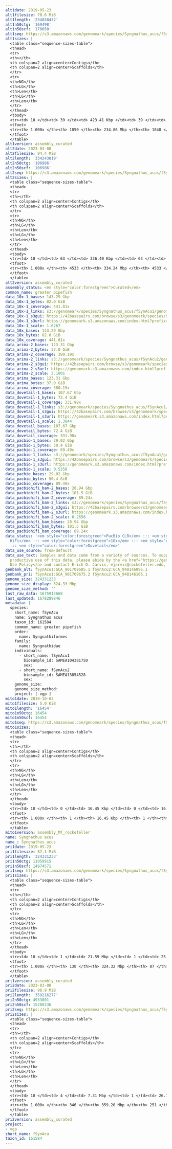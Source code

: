 ```yaml
---
alt1date: 2019-05-23
alt1filesize: 70.6 MiB
alt1length: '234858432'
alt1n50ctg: '169498'
alt1n50scf: '170058'
alt1seq: https://s3.amazonaws.com/genomeark/species/Syngnathus_acus/fSynAcu1/assembly_curated/fSynAcu1.alt.cur.20190523.fasta.gz
alt1sizes: |
  <table class="sequence-sizes-table">
  <thead>
  <tr>
  <th></th>
  <th colspan=2 align=center>Contigs</th>
  <th colspan=2 align=center>Scaffolds</th>
  </tr>
  <tr>
  <th>NG</th>
  <th>LG</th>
  <th>Len</th>
  <th>LG</th>
  <th>Len</th>
  </tr>
  </thead>
  <tbody>
  <tr><td> 10 </td><td> 39 </td><td> 423.41 Kbp </td><td> 39 </td><td> 423.41 Kbp </td></tr><tr><td> 20 </td><td> 102 </td><td> 326.76 Kbp </td><td> 102 </td><td> 326.76 Kbp </td></tr><tr><td> 30 </td><td> 182 </td><td> 262.91 Kbp </td><td> 182 </td><td> 262.91 Kbp </td></tr><tr><td> 40 </td><td> 283 </td><td> 211.92 Kbp </td><td> 283 </td><td> 212.28 Kbp </td></tr><tr style="background-color:#cccccc;"><td> 50 </td><td> 406 </td><td> 169.50 Kbp </td><td> 406 </td><td> 170.06 Kbp </td></tr><tr><td> 60 </td><td> 560 </td><td> 138.94 Kbp </td><td> 559 </td><td> 139.50 Kbp </td></tr><tr><td> 70 </td><td> 749 </td><td> 111.39 Kbp </td><td> 748 </td><td> 111.88 Kbp </td></tr><tr><td> 80 </td><td> 985 </td><td> 89.40 Kbp </td><td> 983 </td><td> 89.52 Kbp </td></tr><tr><td> 90 </td><td> 1288 </td><td> 65.63 Kbp </td><td> 1286 </td><td> 65.63 Kbp </td></tr><tr><td> 100 </td><td> 1849 </td><td> 160  bp </td><td> 1847 </td><td> 160  bp </td></tr></tbody>
  <tfoot>
  <tr><th> 1.000x </th><th> 1850 </th><th> 234.86 Mbp </th><th> 1848 </th><th> 234.86 Mbp </th></tr>
  </tfoot>
  </table>
alt1version: assembly_curated
alt2date: 2023-03-08
alt2filesize: 94.4 MiB
alt2length: '334243819'
alt2n50ctg: '106986'
alt2n50scf: '106986'
alt2seq: https://s3.amazonaws.com/genomeark/species/Syngnathus_acus/fSynAcu2/assembly_curated/fSynAcu2.alt.cur.20230308.fasta.gz
alt2sizes: |
  <table class="sequence-sizes-table">
  <thead>
  <tr>
  <th></th>
  <th colspan=2 align=center>Contigs</th>
  <th colspan=2 align=center>Scaffolds</th>
  </tr>
  <tr>
  <th>NG</th>
  <th>LG</th>
  <th>Len</th>
  <th>LG</th>
  <th>Len</th>
  </tr>
  </thead>
  <tbody>
  <tr><td> 10 </td><td> 63 </td><td> 336.40 Kbp </td><td> 63 </td><td> 336.40 Kbp </td></tr><tr><td> 20 </td><td> 188 </td><td> 225.53 Kbp </td><td> 188 </td><td> 225.53 Kbp </td></tr><tr><td> 30 </td><td> 361 </td><td> 170.13 Kbp </td><td> 361 </td><td> 170.13 Kbp </td></tr><tr><td> 40 </td><td> 580 </td><td> 136.13 Kbp </td><td> 580 </td><td> 136.13 Kbp </td></tr><tr style="background-color:#cccccc;"><td> 50 </td><td> 858 </td><td> 106.99 Kbp </td><td> 858 </td><td> 106.99 Kbp </td></tr><tr><td> 60 </td><td> 1214 </td><td> 81.92 Kbp </td><td> 1214 </td><td> 81.92 Kbp </td></tr><tr><td> 70 </td><td> 1678 </td><td> 63.68 Kbp </td><td> 1678 </td><td> 63.68 Kbp </td></tr><tr><td> 80 </td><td> 2296 </td><td> 46.10 Kbp </td><td> 2296 </td><td> 46.10 Kbp </td></tr><tr><td> 90 </td><td> 3156 </td><td> 33.07 Kbp </td><td> 3156 </td><td> 33.07 Kbp </td></tr><tr><td> 100 </td><td> 4532 </td><td> 8.36 Kbp </td><td> 4532 </td><td> 8.36 Kbp </td></tr></tbody>
  <tfoot>
  <tr><th> 1.000x </th><th> 4533 </th><th> 334.24 Mbp </th><th> 4533 </th><th> 334.24 Mbp </th></tr>
  </tfoot>
  </table>
alt2version: assembly_curated
assembly_status: <em style="color:forestgreen">Curated</em>
common_name: greater pipefish
data_10x-1_bases: 143.29 Gbp
data_10x-1_bytes: 82.0 GiB
data_10x-1_coverage: 441.81x
data_10x-1_links: s3://genomeark/species/Syngnathus_acus/fSynAcu1/genomic_data/10x/<br>
data_10x-1_s3gui: https://42basepairs.com/browse/s3/genomeark/species/Syngnathus_acus/fSynAcu1/genomic_data/10x/
data_10x-1_s3url: https://genomeark.s3.amazonaws.com/index.html?prefix=species/Syngnathus_acus/fSynAcu1/genomic_data/10x/
data_10x-1_scale: 1.6267
data_10x_bases: 143.29 Gbp
data_10x_bytes: 82.0 GiB
data_10x_coverage: 441.81x
data_arima-2_bases: 123.31 Gbp
data_arima-2_bytes: 37.0 GiB
data_arima-2_coverage: 380.19x
data_arima-2_links: s3://genomeark/species/Syngnathus_acus/fSynAcu2/genomic_data/arima/<br>
data_arima-2_s3gui: https://42basepairs.com/browse/s3/genomeark/species/Syngnathus_acus/fSynAcu2/genomic_data/arima/
data_arima-2_s3url: https://genomeark.s3.amazonaws.com/index.html?prefix=species/Syngnathus_acus/fSynAcu2/genomic_data/arima/
data_arima-2_scale: 3.1001
data_arima_bases: 123.31 Gbp
data_arima_bytes: 37.0 GiB
data_arima_coverage: 380.19x
data_dovetail-1_bases: 107.67 Gbp
data_dovetail-1_bytes: 72.4 GiB
data_dovetail-1_coverage: 331.98x
data_dovetail-1_links: s3://genomeark/species/Syngnathus_acus/fSynAcu1/genomic_data/dovetail/<br>
data_dovetail-1_s3gui: https://42basepairs.com/browse/s3/genomeark/species/Syngnathus_acus/fSynAcu1/genomic_data/dovetail/
data_dovetail-1_s3url: https://genomeark.s3.amazonaws.com/index.html?prefix=species/Syngnathus_acus/fSynAcu1/genomic_data/dovetail/
data_dovetail-1_scale: 1.3844
data_dovetail_bases: 107.67 Gbp
data_dovetail_bytes: 72.4 GiB
data_dovetail_coverage: 331.98x
data_pacbio-1_bases: 29.02 Gbp
data_pacbio-1_bytes: 50.4 GiB
data_pacbio-1_coverage: 89.49x
data_pacbio-1_links: s3://genomeark/species/Syngnathus_acus/fSynAcu1/genomic_data/pacbio/<br>
data_pacbio-1_s3gui: https://42basepairs.com/browse/s3/genomeark/species/Syngnathus_acus/fSynAcu1/genomic_data/pacbio/
data_pacbio-1_s3url: https://genomeark.s3.amazonaws.com/index.html?prefix=species/Syngnathus_acus/fSynAcu1/genomic_data/pacbio/
data_pacbio-1_scale: 0.5358
data_pacbio_bases: 29.02 Gbp
data_pacbio_bytes: 50.4 GiB
data_pacbio_coverage: 89.49x
data_pacbiohifi_bam-2_bases: 28.94 Gbp
data_pacbiohifi_bam-2_bytes: 101.5 GiB
data_pacbiohifi_bam-2_coverage: 89.24x
data_pacbiohifi_bam-2_links: s3://genomeark/species/Syngnathus_acus/fSynAcu2/genomic_data/pacbio_hifi/<br>
data_pacbiohifi_bam-2_s3gui: https://42basepairs.com/browse/s3/genomeark/species/Syngnathus_acus/fSynAcu2/genomic_data/pacbio_hifi/
data_pacbiohifi_bam-2_s3url: https://genomeark.s3.amazonaws.com/index.html?prefix=species/Syngnathus_acus/fSynAcu2/genomic_data/pacbio_hifi/
data_pacbiohifi_bam-2_scale: 0.2656
data_pacbiohifi_bam_bases: 28.94 Gbp
data_pacbiohifi_bam_bytes: 101.5 GiB
data_pacbiohifi_bam_coverage: 89.24x
data_status: '<em style="color:forestgreen">PacBio CLR</em> ::: <em style="color:forestgreen">PacBio
  HiFi</em> ::: <em style="color:forestgreen">10x</em> ::: <em style="color:forestgreen">Arima</em>
  ::: <em style="color:forestgreen">Dovetail</em>'
data_use_source: from-default
data_use_text: Samples and data come from a variety of sources. To support fair and
  productive use of this data, please abide by the <a href="https://genome10k.soe.ucsc.edu/data-use-policies/">Data
  Use Policy</a> and contact Erich D. Jarvis, ejarvis@rockefeller.edu, with any questions.
genbank_alt: fSynAcu1:GCA_901709685.1 fSynAcu2:GCA_948146095.1
genbank_pri: fSynAcu1:GCA_901709675.2 fSynAcu2:GCA_948146105.1
genome_size: 324331233
genome_size_display: 324.33 Mbp
genome_size_method: ''
last_raw_data: 1675913668
last_updated: 1678289846
metadata: |
  species:
    short_name: fSynAcu
    name: Syngnathus acus
    taxon_id: 161584
    common_name: greater pipefish
    order:
      name: Syngnathiformes
    family:
      name: Syngnathidae
    individuals:
      - short_name: fSynAcu1
        biosample_id: SAMEA104381750
        sex:
      - short_name: fSynAcu2
        biosample_id: SAMEA13854528
        sex:
    genome_size:
    genome_size_method:
    project: [ vgp ]
mito1date: 2019-10-03
mito1filesize: 5.0 KiB
mito1length: '16454'
mito1n50ctg: 16454
mito1n50scf: 16454
mito1seq: https://s3.amazonaws.com/genomeark/species/Syngnathus_acus/fSynAcu1/assembly_MT_rockefeller/fSynAcu1.MT.20191003.fasta.gz
mito1sizes: |
  <table class="sequence-sizes-table">
  <thead>
  <tr>
  <th></th>
  <th colspan=2 align=center>Contigs</th>
  <th colspan=2 align=center>Scaffolds</th>
  </tr>
  <tr>
  <th>NG</th>
  <th>LG</th>
  <th>Len</th>
  <th>LG</th>
  <th>Len</th>
  </tr>
  </thead>
  <tbody>
  <tr><td> 10 </td><td> 0 </td><td> 16.45 Kbp </td><td> 0 </td><td> 16.45 Kbp </td></tr><tr><td> 20 </td><td> 0 </td><td> 16.45 Kbp </td><td> 0 </td><td> 16.45 Kbp </td></tr><tr><td> 30 </td><td> 0 </td><td> 16.45 Kbp </td><td> 0 </td><td> 16.45 Kbp </td></tr><tr><td> 40 </td><td> 0 </td><td> 16.45 Kbp </td><td> 0 </td><td> 16.45 Kbp </td></tr><tr style="background-color:#cccccc;"><td> 50 </td><td> 0 </td><td style="background-color:#ff8888;"> 16.45 Kbp </td><td> 0 </td><td style="background-color:#ff8888;"> 16.45 Kbp </td></tr><tr><td> 60 </td><td> 0 </td><td> 16.45 Kbp </td><td> 0 </td><td> 16.45 Kbp </td></tr><tr><td> 70 </td><td> 0 </td><td> 16.45 Kbp </td><td> 0 </td><td> 16.45 Kbp </td></tr><tr><td> 80 </td><td> 0 </td><td> 16.45 Kbp </td><td> 0 </td><td> 16.45 Kbp </td></tr><tr><td> 90 </td><td> 0 </td><td> 16.45 Kbp </td><td> 0 </td><td> 16.45 Kbp </td></tr><tr><td> 100 </td><td> 0 </td><td> 16.45 Kbp </td><td> 0 </td><td> 16.45 Kbp </td></tr></tbody>
  <tfoot>
  <tr><th> 1.000x </th><th> 1 </th><th> 16.45 Kbp </th><th> 1 </th><th> 16.45 Kbp </th></tr>
  </tfoot>
  </table>
mito1version: assembly_MT_rockefeller
name: Syngnathus acus
name_: Syngnathus_acus
pri1date: 2019-05-23
pri1filesize: 87.1 MiB
pri1length: '324331233'
pri1n50ctg: 11959915
pri1n50scf: 14974571
pri1seq: https://s3.amazonaws.com/genomeark/species/Syngnathus_acus/fSynAcu1/assembly_curated/fSynAcu1.pri.cur.20190523.fasta.gz
pri1sizes: |
  <table class="sequence-sizes-table">
  <thead>
  <tr>
  <th></th>
  <th colspan=2 align=center>Contigs</th>
  <th colspan=2 align=center>Scaffolds</th>
  </tr>
  <tr>
  <th>NG</th>
  <th>LG</th>
  <th>Len</th>
  <th>LG</th>
  <th>Len</th>
  </tr>
  </thead>
  <tbody>
  <tr><td> 10 </td><td> 1 </td><td> 21.59 Mbp </td><td> 1 </td><td> 25.82 Mbp </td></tr><tr><td> 20 </td><td> 2 </td><td> 20.01 Mbp </td><td> 2 </td><td> 21.53 Mbp </td></tr><tr><td> 30 </td><td> 5 </td><td> 14.54 Mbp </td><td> 4 </td><td> 18.45 Mbp </td></tr><tr><td> 40 </td><td> 7 </td><td> 12.36 Mbp </td><td> 5 </td><td> 17.68 Mbp </td></tr><tr style="background-color:#cccccc;"><td> 50 </td><td> 10 </td><td style="background-color:#88ff88;"> 11.96 Mbp </td><td> 7 </td><td style="background-color:#88ff88;"> 14.97 Mbp </td></tr><tr><td> 60 </td><td> 12 </td><td> 11.04 Mbp </td><td> 10 </td><td> 14.38 Mbp </td></tr><tr><td> 70 </td><td> 16 </td><td> 8.69 Mbp </td><td> 12 </td><td> 12.11 Mbp </td></tr><tr><td> 80 </td><td> 20 </td><td> 7.08 Mbp </td><td> 15 </td><td> 10.59 Mbp </td></tr><tr><td> 90 </td><td> 25 </td><td> 5.33 Mbp </td><td> 18 </td><td> 8.88 Mbp </td></tr><tr><td> 100 </td><td> 129 </td><td> 3.53 Kbp </td><td> 86 </td><td> 28.06 Kbp </td></tr></tbody>
  <tfoot>
  <tr><th> 1.000x </th><th> 130 </th><th> 324.32 Mbp </th><th> 87 </th><th> 324.33 Mbp </th></tr>
  </tfoot>
  </table>
pri1version: assembly_curated
pri2date: 2023-03-08
pri2filesize: 98.9 MiB
pri2length: '359216277'
pri2n50ctg: 4933801
pri2n50scf: 15280236
pri2seq: https://s3.amazonaws.com/genomeark/species/Syngnathus_acus/fSynAcu2/assembly_curated/fSynAcu2.pri.cur.20230308.fasta.gz
pri2sizes: |
  <table class="sequence-sizes-table">
  <thead>
  <tr>
  <th></th>
  <th colspan=2 align=center>Contigs</th>
  <th colspan=2 align=center>Scaffolds</th>
  </tr>
  <tr>
  <th>NG</th>
  <th>LG</th>
  <th>Len</th>
  <th>LG</th>
  <th>Len</th>
  </tr>
  </thead>
  <tbody>
  <tr><td> 10 </td><td> 4 </td><td> 7.31 Mbp </td><td> 1 </td><td> 26.17 Mbp </td></tr><tr><td> 20 </td><td> 9 </td><td> 6.45 Mbp </td><td> 2 </td><td> 22.32 Mbp </td></tr><tr><td> 30 </td><td> 14 </td><td> 5.92 Mbp </td><td> 4 </td><td> 18.93 Mbp </td></tr><tr><td> 40 </td><td> 21 </td><td> 5.36 Mbp </td><td> 6 </td><td> 17.52 Mbp </td></tr><tr style="background-color:#cccccc;"><td> 50 </td><td> 28 </td><td style="background-color:#88ff88;"> 4.93 Mbp </td><td> 8 </td><td style="background-color:#88ff88;"> 15.28 Mbp </td></tr><tr><td> 60 </td><td> 36 </td><td> 3.59 Mbp </td><td> 11 </td><td> 13.90 Mbp </td></tr><tr><td> 70 </td><td> 47 </td><td> 3.03 Mbp </td><td> 13 </td><td> 12.68 Mbp </td></tr><tr><td> 80 </td><td> 61 </td><td> 2.12 Mbp </td><td> 17 </td><td> 10.14 Mbp </td></tr><tr><td> 90 </td><td> 87 </td><td> 0.96 Mbp </td><td> 20 </td><td> 8.59 Mbp </td></tr><tr><td> 100 </td><td> 345 </td><td> 1.00 Kbp </td><td> 250 </td><td> 1.00 Kbp </td></tr></tbody>
  <tfoot>
  <tr><th> 1.000x </th><th> 346 </th><th> 359.20 Mbp </th><th> 251 </th><th> 359.22 Mbp </th></tr>
  </tfoot>
  </table>
pri2version: assembly_curated
project:
- vgp
short_name: fSynAcu
taxon_id: 161584
---
```

